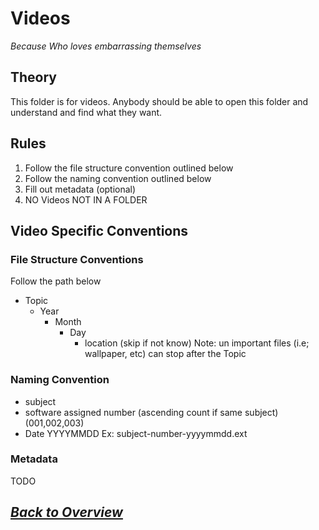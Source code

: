 # Videos
*Because Who loves embarrassing themselves*
## Theory
This folder is for videos. Anybody should be able to open this folder and understand and find what they want. 

## Rules
1. Follow the file structure convention outlined below
2. Follow the naming convention outlined below
3. Fill out metadata (optional)
4. NO Videos NOT IN A FOLDER

## Video Specific Conventions
### File Structure Conventions
Follow the path below
* Topic
    * Year
        * Month
            * Day
                * location (skip if not know)
Note: un important files (i.e; wallpaper, etc) can stop after the Topic
### Naming Convention 
* subject
* software assigned number (ascending count if same subject) (001,002,003)
* Date YYYYMMDD
Ex: subject-number-yyyymmdd.ext
### Metadata
TODO

## *[Back to Overview](../overview.md)*